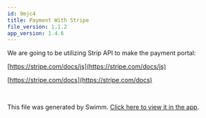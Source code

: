 ```yaml
---
id: 9mjc4
title: Payment With Stripe
file_version: 1.1.2
app_version: 1.4.6
---
```


We are going to be utilizing Strip API to make the payment portal:

[https://stripe.com/docs/js](https://stripe.com/docs/js)

[https://stripe.com/docs](https://stripe.com/docs)

<br/>

This file was generated by Swimm. [Click here to view it in the app](/repos/Z2l0aHViJTNBJTNBZm9vZHZhdWx0LWFwaSUzQSUzQWZvb2R2YXVsdC1pbw==/docs/9mjc4).
